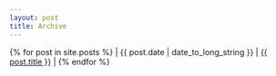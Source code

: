 ```yaml
---
layout: post
title: Archive
---
```


{% for post in site.posts %}
| {{ post.date | date_to_long_string }} | <a href="{{ post.url }}">{{ post.title }}</a> |
{% endfor %}
